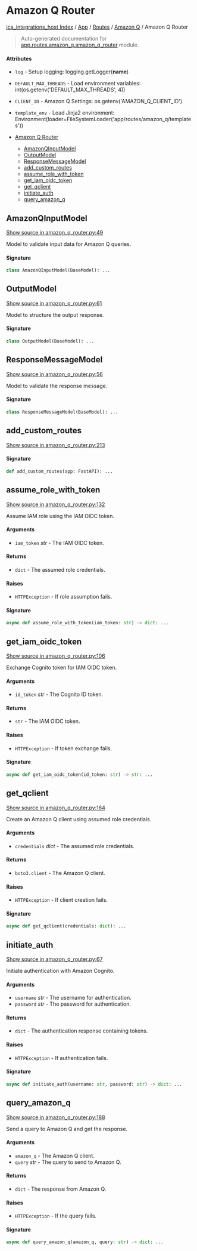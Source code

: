 # Amazon Q Router

[ica_integrations_host Index](../../../README.md#ica_integrations_host-index) / [App](../../index.md#app) / [Routes](../index.md#routes) / [Amazon Q](./index.md#amazon-q) / Amazon Q Router

> Auto-generated documentation for [app.routes.amazon_q.amazon_q_router](https://github.ibm.com/destiny/ica_integrations_host/blob/main/app/routes/amazon_q/amazon_q_router.py) module.

#### Attributes

- `log` - Setup logging: logging.getLogger(__name__)

- `DEFAULT_MAX_THREADS` - Load environment variables: int(os.getenv('DEFAULT_MAX_THREADS', 4))

- `CLIENT_ID` - Amazon Q Settings: os.getenv('AMAZON_Q_CLIENT_ID')

- `template_env` - Load Jinja2 environment: Environment(loader=FileSystemLoader('app/routes/amazon_q/templates'))


- [Amazon Q Router](#amazon-q-router)
  - [AmazonQInputModel](#amazonqinputmodel)
  - [OutputModel](#outputmodel)
  - [ResponseMessageModel](#responsemessagemodel)
  - [add_custom_routes](#add_custom_routes)
  - [assume_role_with_token](#assume_role_with_token)
  - [get_iam_oidc_token](#get_iam_oidc_token)
  - [get_qclient](#get_qclient)
  - [initiate_auth](#initiate_auth)
  - [query_amazon_q](#query_amazon_q)

## AmazonQInputModel

[Show source in amazon_q_router.py:49](https://github.ibm.com/destiny/ica_integrations_host/blob/main/app/routes/amazon_q/amazon_q_router.py#L49)

Model to validate input data for Amazon Q queries.

#### Signature

```python
class AmazonQInputModel(BaseModel): ...
```



## OutputModel

[Show source in amazon_q_router.py:61](https://github.ibm.com/destiny/ica_integrations_host/blob/main/app/routes/amazon_q/amazon_q_router.py#L61)

Model to structure the output response.

#### Signature

```python
class OutputModel(BaseModel): ...
```



## ResponseMessageModel

[Show source in amazon_q_router.py:56](https://github.ibm.com/destiny/ica_integrations_host/blob/main/app/routes/amazon_q/amazon_q_router.py#L56)

Model to validate the response message.

#### Signature

```python
class ResponseMessageModel(BaseModel): ...
```



## add_custom_routes

[Show source in amazon_q_router.py:213](https://github.ibm.com/destiny/ica_integrations_host/blob/main/app/routes/amazon_q/amazon_q_router.py#L213)

#### Signature

```python
def add_custom_routes(app: FastAPI): ...
```



## assume_role_with_token

[Show source in amazon_q_router.py:132](https://github.ibm.com/destiny/ica_integrations_host/blob/main/app/routes/amazon_q/amazon_q_router.py#L132)

Assume IAM role using the IAM OIDC token.

#### Arguments

- `iam_token` *str* - The IAM OIDC token.

#### Returns

- `dict` - The assumed role credentials.

#### Raises

- `HTTPException` - If role assumption fails.

#### Signature

```python
async def assume_role_with_token(iam_token: str) -> dict: ...
```



## get_iam_oidc_token

[Show source in amazon_q_router.py:106](https://github.ibm.com/destiny/ica_integrations_host/blob/main/app/routes/amazon_q/amazon_q_router.py#L106)

Exchange Cognito token for IAM OIDC token.

#### Arguments

- `id_token` *str* - The Cognito ID token.

#### Returns

- `str` - The IAM OIDC token.

#### Raises

- `HTTPException` - If token exchange fails.

#### Signature

```python
async def get_iam_oidc_token(id_token: str) -> str: ...
```



## get_qclient

[Show source in amazon_q_router.py:164](https://github.ibm.com/destiny/ica_integrations_host/blob/main/app/routes/amazon_q/amazon_q_router.py#L164)

Create an Amazon Q client using assumed role credentials.

#### Arguments

- `credentials` *dict* - The assumed role credentials.

#### Returns

- `boto3.client` - The Amazon Q client.

#### Raises

- `HTTPException` - If client creation fails.

#### Signature

```python
async def get_qclient(credentials: dict): ...
```



## initiate_auth

[Show source in amazon_q_router.py:67](https://github.ibm.com/destiny/ica_integrations_host/blob/main/app/routes/amazon_q/amazon_q_router.py#L67)

Initiate authentication with Amazon Cognito.

#### Arguments

- `username` *str* - The username for authentication.
- `password` *str* - The password for authentication.

#### Returns

- `dict` - The authentication response containing tokens.

#### Raises

- `HTTPException` - If authentication fails.

#### Signature

```python
async def initiate_auth(username: str, password: str) -> dict: ...
```



## query_amazon_q

[Show source in amazon_q_router.py:188](https://github.ibm.com/destiny/ica_integrations_host/blob/main/app/routes/amazon_q/amazon_q_router.py#L188)

Send a query to Amazon Q and get the response.

#### Arguments

- `amazon_q` - The Amazon Q client.
- `query` *str* - The query to send to Amazon Q.

#### Returns

- `dict` - The response from Amazon Q.

#### Raises

- `HTTPException` - If the query fails.

#### Signature

```python
async def query_amazon_q(amazon_q, query: str) -> dict: ...
```
